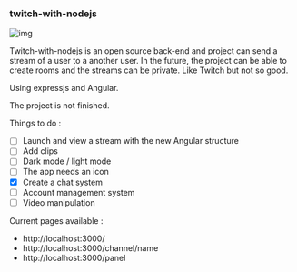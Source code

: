 ### twitch-with-nodejs
![img](https://img.shields.io/badge/nodejs-14,16-green.svg?logo=node.js&style=flat)

Twitch-with-nodejs is an open source back-end and project can send a stream of a user to a another user. In the future, the project can be able to create rooms and the streams can be private.
Like Twitch but not so good.

Using expressjs and Angular.

The project is not finished.

Things to do :
- [ ] Launch and view a stream with the new Angular structure
- [ ] Add clips
- [ ] Dark mode / light mode
- [ ] The app needs an icon
- [x] Create a chat system
- [ ] Account management system
- [ ] Video manipulation

Current pages available : 

- http://localhost:3000/
- http://localhost:3000/channel/name
- http://localhost:3000/panel

